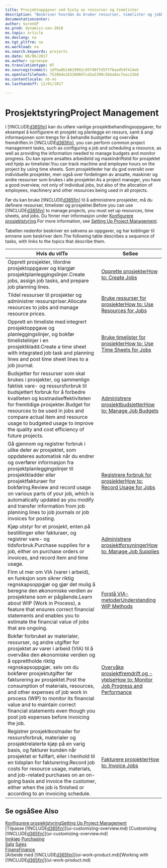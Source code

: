 ```yaml
---
title: Prosjektoppgaver ved hjelp av ressurser og timelister
description: "Beskriver hvordan du bruker ressurser, timelister og jobber til å administrere prosjekter."
documentationcenter: 
author: SorenGP
ms.prod: dynamics-nav-2018
ms.topic: article
ms.devlang: na
ms.tgt_pltfrm: na
ms.workload: na
ms.search.keywords: projects
ms.date: 06/06/2017
ms.author: sgroespe
ms.translationtype: HT
ms.sourcegitcommit: 1dfba8b14019991c95f40ffd5f7fbaed5df414eb
ms.openlocfilehash: 75206de16326066fcd1e2390c5bba8ac7eac23b8
ms.contentlocale: nb-no
ms.lasthandoff: 12/01/2017

---
```

# <a name="project-management"></a><span data-ttu-id="25b61-103">Prosjektstyring</span><span class="sxs-lookup"><span data-stu-id="25b61-103">Project Management</span></span>
<span data-ttu-id="25b61-104">I [!INCLUDE[d365fin](includes/d365fin_md.md)] kan du utføre vanlige prosjektbehandlingsoppgaver, for eksempel å konfigurere et prosjekt og planlegge en ressurs, samt å angi informasjonen som trengs for å behandle budsjetter og overvåke fremdriften.</span><span class="sxs-lookup"><span data-stu-id="25b61-104">In [!INCLUDE[d365fin](includes/d365fin_md.md)], you can perform common project management tasks, such as configuring a job and scheduling a resource, as well as providing the information needed to manage budgets and monitor progress.</span></span> <span data-ttu-id="25b61-105">Du kan spore ansattes arbeidstid og maskindriftstid for prosjektet ved hjelp av timelister.</span><span class="sxs-lookup"><span data-stu-id="25b61-105">You can track machine and employee hours on the project by using time sheets.</span></span> <span data-ttu-id="25b61-106">Som prosjektleder har du god oversikt over individuelle prosjekter, men også over fordelingen av ansatte, maskiner og andre ressurser som brukes i alle prosjekter.</span><span class="sxs-lookup"><span data-stu-id="25b61-106">As a project manager, you have a good overview, not only of individual jobs, but also of the allocation of employees, machinery and other resources being used in all projects.</span></span>

<span data-ttu-id="25b61-107">Før du kan bruke [!INCLUDE[d365fin](includes/d365fin_md.md)] til å administrere prosjekter, må du definere ressurser, timelister og prosjekter.</span><span class="sxs-lookup"><span data-stu-id="25b61-107">Before you can use [!INCLUDE[d365fin](includes/d365fin_md.md)] to manage projects, you must set up resources, time sheets, and jobs.</span></span> <span data-ttu-id="25b61-108">Du finner mer informasjon under [Konfigurere prosjektstyring](projects-setup-projects.md).</span><span class="sxs-lookup"><span data-stu-id="25b61-108">For more information, see [Setting Up Project Management](projects-setup-projects.md).</span></span>  

<span data-ttu-id="25b61-109">Tabellen nedenfor beskriver en sekvens av oppgaver, og har koblinger til emnene som beskriver dem.</span><span class="sxs-lookup"><span data-stu-id="25b61-109">The following table describes a sequence of tasks, with links to the topics that describe them.</span></span>

| <span data-ttu-id="25b61-110">Hvis du vil</span><span class="sxs-lookup"><span data-stu-id="25b61-110">To</span></span> | <span data-ttu-id="25b61-111">Se</span><span class="sxs-lookup"><span data-stu-id="25b61-111">See</span></span> |
| --- | --- |
| <span data-ttu-id="25b61-112">Opprett prosjekter, tilordne prosjektoppgaver og klargjør prosjektplanleggingslinjer.</span><span class="sxs-lookup"><span data-stu-id="25b61-112">Create jobs, assign job tasks, and prepare job planning lines.</span></span> |[<span data-ttu-id="25b61-113">Opprette prosjekter</span><span class="sxs-lookup"><span data-stu-id="25b61-113">How to: Create Jobs</span></span>](projects-how-create-jobs.md) |
| <span data-ttu-id="25b61-114">Tildel ressurser til prosjekter og administrer ressurspriser.</span><span class="sxs-lookup"><span data-stu-id="25b61-114">Allocate resources to jobs and manage resource prices.</span></span> |[<span data-ttu-id="25b61-115">Bruke ressurser for prosjekter</span><span class="sxs-lookup"><span data-stu-id="25b61-115">How to: Use Resources for Jobs</span></span>](projects-how-use-resources.md) |
| <span data-ttu-id="25b61-116">Opprett en timeliste med integrert prosjektoppgave og planleggingslinjer, og bokfør timelistelinjer i en prosjektkladd.</span><span class="sxs-lookup"><span data-stu-id="25b61-116">Create a time sheet with integrated job task and planning lines and post time sheet lines to a job journal.</span></span> |[<span data-ttu-id="25b61-117">Bruke timelister for prosjekter</span><span class="sxs-lookup"><span data-stu-id="25b61-117">How to: Use Time Sheets for Jobs</span></span>](projects-how-use-time-sheets.md) |
| <span data-ttu-id="25b61-118">Budsjetter for ressurser som skal brukes i prosjekter, og sammenlign faktisk vare- og ressursforbruk til budsjettert forbruk for å forbedre kvaliteten og kostnadseffektiviteten for fremtidige prosjekter.</span><span class="sxs-lookup"><span data-stu-id="25b61-118">Budget for resources to be used in jobs and compare actual item and resource usage to budgeted usage to improve the quality and cost efficiency of future projects.</span></span> |[<span data-ttu-id="25b61-119">Administrere prosjektbudsjetter</span><span class="sxs-lookup"><span data-stu-id="25b61-119">How to: Manage Job Budgets</span></span>](projects-how-manage-budgets.md) |
| <span data-ttu-id="25b61-120">Gå gjennom og registrer forbruk i ulike deler av prosjektet, som oppdateres automatisk når du endrer og overfører informasjon fra prosjektplanleggingslinjer til prosjektkladder eller prosjektfakturaer for bokføring.</span><span class="sxs-lookup"><span data-stu-id="25b61-120">Review and record usage on various parts of your job, which is automatically updated as you modify and transfer information from job planning lines to job journals or job invoices for posting.</span></span> |[<span data-ttu-id="25b61-121">Registrere forbruk for prosjekter</span><span class="sxs-lookup"><span data-stu-id="25b61-121">How to: Record Usage for Jobs</span></span>](projects-how-record-job-usage.md) |
| <span data-ttu-id="25b61-122">Kjøp utstyr for et prosjekt, enten på bestillinger eller fakturaer, og registrer vare- og tidsforbruk.</span><span class="sxs-lookup"><span data-stu-id="25b61-122">Purchase supplies for a job, either on purchase orders or invoices, and record item and time usage.</span></span> |[<span data-ttu-id="25b61-123">Administrere prosjektforsyninger</span><span class="sxs-lookup"><span data-stu-id="25b61-123">How to: Manage Job Supplies</span></span>](projects-how-manage-project-supplies.md) |
| <span data-ttu-id="25b61-124">Finn ut mer om VIA (varer i arbeid), en funksjon som sikrer riktig regnskapsoppgjør og gjør det mulig å beregne den økonomiske verdien av prosjektene som er pågående.</span><span class="sxs-lookup"><span data-stu-id="25b61-124">Learn about WIP (Work in Process), a feature that ensures correct financial statements and enables you to estimate the financial value of jobs that are ongoing.</span></span> |[<span data-ttu-id="25b61-125">Forstå VIA-metoder</span><span class="sxs-lookup"><span data-stu-id="25b61-125">Understanding WIP Methods</span></span>](projects-understanding-wip.md) |
| <span data-ttu-id="25b61-126">Bokfør forbruket av materialer, ressurser, og andre utgifter for prosjektet av varer i arbeid (VIA) til å overvåke den økonomiske verdien og å opprettholde riktig regnskapsoppgjør, selv om du bokfører prosjektutgifter før fakturering av prosjektet.</span><span class="sxs-lookup"><span data-stu-id="25b61-126">Post the consumption of materials, resources, and other expenses of job work in process (WIP) to monitor its financial value and to maintain correct financial statements even though you post job expenses before invoicing the job.</span></span> |[<span data-ttu-id="25b61-127">Overvåke prosjektfremdrift og -ytelse</span><span class="sxs-lookup"><span data-stu-id="25b61-127">How to: Monitor Job Progress and Performance</span></span>](projects-how-monitor-progress-performance.md) |
| <span data-ttu-id="25b61-128">Registrer prosjektkostnader for ressursforbruk, materialer og prosjektrelaterte kjøp på en varig basis, og fakturer kunden når prosjektet er fullført, eller i henhold til en tidsplan for fakturering.</span><span class="sxs-lookup"><span data-stu-id="25b61-128">Record job costs for resource usage, materials, and job-related purchases on an on-going basis and invoice the customer, either when the job is finished or according to an invoicing schedule.</span></span> |[<span data-ttu-id="25b61-129">Fakturere prosjekter</span><span class="sxs-lookup"><span data-stu-id="25b61-129">How to: Invoice Jobs</span></span>](projects-how-invoice-jobs.md) |

## <a name="see-also"></a><span data-ttu-id="25b61-130">Se også</span><span class="sxs-lookup"><span data-stu-id="25b61-130">See Also</span></span>
[<span data-ttu-id="25b61-131">Konfigurere prosjektstyring</span><span class="sxs-lookup"><span data-stu-id="25b61-131">Setting Up Project Management</span></span>](projects-setup-projects.md)  
<span data-ttu-id="25b61-132">[Tilpasse [!INCLUDE[d365fin](includes/d365fin_md.md)]](ui-customizing-overview.md)    </span><span class="sxs-lookup"><span data-stu-id="25b61-132">[Customizing [!INCLUDE[d365fin](includes/d365fin_md.md)]](ui-customizing-overview.md)    </span></span>  
<span data-ttu-id="25b61-133">[Innkjøp](purchasing-manage-purchasing.md)       </span><span class="sxs-lookup"><span data-stu-id="25b61-133">[Purchasing](purchasing-manage-purchasing.md)       </span></span>  
<span data-ttu-id="25b61-134">[Salg](sales-manage-sales.md)  </span><span class="sxs-lookup"><span data-stu-id="25b61-134">[Sales](sales-manage-sales.md)  </span></span>  
[<span data-ttu-id="25b61-135">Finans</span><span class="sxs-lookup"><span data-stu-id="25b61-135">Finance</span></span>](finance.md)  
<span data-ttu-id="25b61-136">[Arbeide med [!INCLUDE[d365fin](includes/d365fin_md.md)]](ui-work-product.md)</span><span class="sxs-lookup"><span data-stu-id="25b61-136">[Working with [!INCLUDE[d365fin](includes/d365fin_md.md)]](ui-work-product.md)</span></span>  

